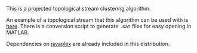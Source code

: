 This is a projected topological stream clustering algorithm.

An example of a topological stream that this algorithm can be used with is [here](https://github.com/cmmp/subspacestream-generator). There is a conversion script to generate `.mat` files for easy opening in MATLAB.

Dependencies on [javaplex](https://github.com/appliedtopology/javaplex) are already included in this distribution.
